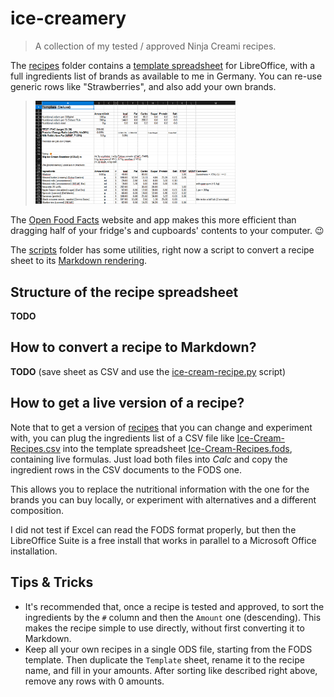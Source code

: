 # ice-creamery
> A collection of my tested / approved Ninja Creami recipes.

The [recipes](https://github.com/jhermann/ice-creamery/tree/main/recipes)
folder contains a
[template spreadsheet](https://github.com/jhermann/ice-creamery/blob/main/recipes/Ice-Cream-Recipes.fods)
for LibreOffice, with a full ingredients list of brands
as available to me in Germany. You can re-use generic rows like
"Strawberries", and also add your own brands.

> <img width=320 alt="spreadsheet-template" src="https://github.com/jhermann/ice-creamery/blob/main/assets/spreadsheet-template.png?raw=true" />

The [Open Food Facts](https://world.openfoodfacts.org/)
website and app makes this more efficient than dragging
half of your fridge's and cupboards' contents to your computer. 😉

The [scripts](https://github.com/jhermann/ice-creamery/tree/main/scripts)
folder has some utilities, right now a script to convert a recipe sheet
to its [Markdown rendering](https://github.com/jhermann/ice-creamery/blob/main/recipes/Cherry%20Ice%20Cream%20(Deluxe)/README.md).

## Structure of the recipe spreadsheet

**TODO**


## How to convert a recipe to Markdown?

**TODO** (save sheet as CSV and use the
[ice-cream-recipe.py](https://github.com/jhermann/ice-creamery/blob/main/scripts/ice-cream-recipe.py) script)


## How to get a live version of a recipe?

Note that to get a version of
[recipes](https://github.com/jhermann/ice-creamery/tree/main/recipes)
that you can change and experiment with,
you can plug the ingredients list of a CSV file like
[Ice-Cream-Recipes.csv](https://github.com/jhermann/ice-creamery/blob/main/recipes/Cherry%20Ice%20Cream%20(Deluxe)/Ice-Cream-Recipes.csv)
into the template spreadsheet
[Ice-Cream-Recipes.fods](https://github.com/jhermann/ice-creamery/blob/main/recipes/Ice-Cream-Recipes.fods),
containing live formulas. Just load both files into *Calc*
and copy the ingredient rows in the CSV documents to the FODS one.

This allows you to replace the nutritional information
with the one for the brands you can buy locally,
or experiment with alternatives and a different composition.

I did not test if Excel can read the FODS format properly,
but then the LibreOffice Suite is a free install that works
in parallel to a Microsoft Office installation.


## Tips & Tricks

 * It's recommended that, once a recipe is tested and approved,
 to sort the ingredients by the `#` column and then the `Amount`
 one (descending). This makes the recipe simple to use directly,
 without first converting it to Markdown.
 * Keep all your own recipes in a single ODS file,
 starting from the FODS template. Then duplicate
 the `Template` sheet, rename it to the recipe name, and fill in
 your amounts. After sorting like described right above, remove
 any rows with 0 amounts.
